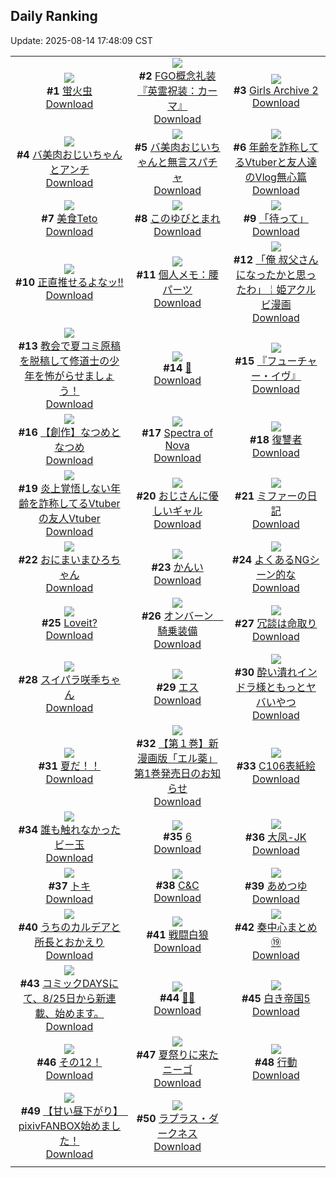 ## Daily Ranking
Update: 2025-08-14 17:48:09 CST

|      |      |      |
| :----: | :----: | :----: |
| ![](https://i.pixiv.re/c/240x480/img-master/img/2025/08/12/00/00/02/133772522_p0_master1200.jpg)<br>**#1** [蛍火虫](https://www.pixiv.net/artworks/133772522)<br>[Download](https://i.pixiv.re/img-original/img/2025/08/12/00/00/02/133772522_p0.png) | ![](https://i.pixiv.re/c/240x480/img-master/img/2025/08/13/07/00/58/133821085_p0_master1200.jpg)<br>**#2** [FGO概念礼装『英霊祝装：カーマ』](https://www.pixiv.net/artworks/133821085)<br>[Download](https://i.pixiv.re/img-original/img/2025/08/13/07/00/58/133821085_p0.jpg) | ![](https://i.pixiv.re/c/240x480/img-master/img/2025/08/12/00/00/30/133772745_p0_master1200.jpg)<br>**#3** [Girls Archive 2](https://www.pixiv.net/artworks/133772745)<br>[Download](https://i.pixiv.re/img-original/img/2025/08/12/00/00/30/133772745_p0.jpg) |
| ![](https://i.pixiv.re/c/240x480/img-master/img/2025/08/13/00/00/21/133811675_p0_master1200.jpg)<br>**#4** [バ美肉おじいちゃんとアンチ](https://www.pixiv.net/artworks/133811675)<br>[Download](https://i.pixiv.re/img-original/img/2025/08/13/00/00/21/133811675_p0.jpg) | ![](https://i.pixiv.re/c/240x480/img-master/img/2025/08/12/00/00/20/133772690_p0_master1200.jpg)<br>**#5** [バ美肉おじいちゃんと無言スパチャ](https://www.pixiv.net/artworks/133772690)<br>[Download](https://i.pixiv.re/img-original/img/2025/08/12/00/00/20/133772690_p0.jpg) | ![](https://i.pixiv.re/c/240x480/img-master/img/2025/08/12/21/31/32/133805221_p0_master1200.jpg)<br>**#6** [年齢を詐称してるVtuberと友人達のVlog無心篇](https://www.pixiv.net/artworks/133805221)<br>[Download](https://i.pixiv.re/img-original/img/2025/08/12/21/31/32/133805221_p0.png) |
| ![](https://i.pixiv.re/c/240x480/img-master/img/2025/08/13/00/16/43/133812724_p0_master1200.jpg)<br>**#7** [美食Teto](https://www.pixiv.net/artworks/133812724)<br>[Download](https://i.pixiv.re/img-original/img/2025/08/13/00/16/43/133812724_p0.jpg) | ![](https://i.pixiv.re/c/240x480/img-master/img/2025/08/12/10/41/48/133786143_p0_master1200.jpg)<br>**#8** [このゆびとまれ](https://www.pixiv.net/artworks/133786143)<br>[Download](https://i.pixiv.re/img-original/img/2025/08/12/10/41/48/133786143_p0.jpg) | ![](https://i.pixiv.re/c/240x480/img-master/img/2025/08/12/00/00/11/133772614_p0_master1200.jpg)<br>**#9** [「待って」](https://www.pixiv.net/artworks/133772614)<br>[Download](https://i.pixiv.re/img-original/img/2025/08/12/00/00/11/133772614_p0.png) |
| ![](https://i.pixiv.re/c/240x480/img-master/img/2025/08/13/02/44/39/133817262_p0_master1200.jpg)<br>**#10** [正直推せるよなッ‼️](https://www.pixiv.net/artworks/133817262)<br>[Download](https://i.pixiv.re/img-original/img/2025/08/13/02/44/39/133817262_p0.jpg) | ![](https://i.pixiv.re/c/240x480/img-master/img/2025/08/12/06/00/09/133780926_p0_master1200.jpg)<br>**#11** [個人メモ：腰パーツ](https://www.pixiv.net/artworks/133780926)<br>[Download](https://i.pixiv.re/img-original/img/2025/08/12/06/00/09/133780926_p0.jpg) | ![](https://i.pixiv.re/c/240x480/img-master/img/2025/08/13/19/26/55/133839175_p0_master1200.jpg)<br>**#12** [「俺 叔父さんになったかと思ったわ」￤姫アクルビ漫画](https://www.pixiv.net/artworks/133839175)<br>[Download](https://i.pixiv.re/img-original/img/2025/08/13/19/26/55/133839175_p0.jpg) |
| ![](https://i.pixiv.re/c/240x480/img-master/img/2025/08/12/18/35/45/133798093_p0_master1200.jpg)<br>**#13** [教会で夏コミ原稿を脱稿して修道士の少年を怖がらせましょう！](https://www.pixiv.net/artworks/133798093)<br>[Download](https://i.pixiv.re/img-original/img/2025/08/12/18/35/45/133798093_p0.jpg) | ![](https://i.pixiv.re/c/240x480/img-master/img/2025/08/12/00/00/06/133772567_p0_master1200.jpg)<br>**#14** [💛](https://www.pixiv.net/artworks/133772567)<br>[Download](https://i.pixiv.re/img-original/img/2025/08/12/00/00/06/133772567_p0.png) | ![](https://i.pixiv.re/c/240x480/img-master/img/2025/08/13/23/01/43/133848472_p0_master1200.jpg)<br>**#15** [『フューチャー・イヴ』](https://www.pixiv.net/artworks/133848472)<br>[Download](https://i.pixiv.re/img-original/img/2025/08/13/23/01/43/133848472_p0.png) |
| ![](https://i.pixiv.re/c/240x480/img-master/img/2025/08/13/00/02/26/133812034_p0_master1200.jpg)<br>**#16** [【創作】なつめとなつめ](https://www.pixiv.net/artworks/133812034)<br>[Download](https://i.pixiv.re/img-original/img/2025/08/13/00/02/26/133812034_p0.jpg) | ![](https://i.pixiv.re/c/240x480/img-master/img/2025/08/12/18/00/04/133796675_p0_master1200.jpg)<br>**#17** [Spectra of Nova](https://www.pixiv.net/artworks/133796675)<br>[Download](https://i.pixiv.re/img-original/img/2025/08/12/18/00/04/133796675_p0.jpg) | ![](https://i.pixiv.re/c/240x480/img-master/img/2025/08/12/13/23/57/133790040_p0_master1200.jpg)<br>**#18** [復讐者](https://www.pixiv.net/artworks/133790040)<br>[Download](https://i.pixiv.re/img-original/img/2025/08/12/13/23/57/133790040_p0.jpg) |
| ![](https://i.pixiv.re/c/240x480/img-master/img/2025/08/13/21/07/09/133843424_p0_master1200.jpg)<br>**#19** [炎上覚悟しない年齢を詐称してるVtuberの友人Vtuber](https://www.pixiv.net/artworks/133843424)<br>[Download](https://i.pixiv.re/img-original/img/2025/08/13/21/07/09/133843424_p0.png) | ![](https://i.pixiv.re/c/240x480/img-master/img/2025/08/13/16/29/17/133833482_p0_master1200.jpg)<br>**#20** [おじさんに優しいギャル](https://www.pixiv.net/artworks/133833482)<br>[Download](https://i.pixiv.re/img-original/img/2025/08/13/16/29/17/133833482_p0.jpg) | ![](https://i.pixiv.re/c/240x480/img-master/img/2025/08/12/19/02/51/133799246_p0_master1200.jpg)<br>**#21** [ミファーの日記](https://www.pixiv.net/artworks/133799246)<br>[Download](https://i.pixiv.re/img-original/img/2025/08/12/19/02/51/133799246_p0.jpg) |
| ![](https://i.pixiv.re/c/240x480/img-master/img/2025/08/12/00/08/15/133773307_p0_master1200.jpg)<br>**#22** [おにまいまひろちゃん](https://www.pixiv.net/artworks/133773307)<br>[Download](https://i.pixiv.re/img-original/img/2025/08/12/00/08/15/133773307_p0.png) | ![](https://i.pixiv.re/c/240x480/img-master/img/2025/08/13/09/03/46/133823331_p0_master1200.jpg)<br>**#23** [かんい](https://www.pixiv.net/artworks/133823331)<br>[Download](https://i.pixiv.re/img-original/img/2025/08/13/09/03/46/133823331_p0.jpg) | ![](https://i.pixiv.re/c/240x480/img-master/img/2025/08/12/03/35/23/133778962_p0_master1200.jpg)<br>**#24** [よくあるNGシーン的な](https://www.pixiv.net/artworks/133778962)<br>[Download](https://i.pixiv.re/img-original/img/2025/08/12/03/35/23/133778962_p0.jpg) |
| ![](https://i.pixiv.re/c/240x480/img-master/img/2025/08/13/09/50/39/133824219_p0_master1200.jpg)<br>**#25** [Loveit?](https://www.pixiv.net/artworks/133824219)<br>[Download](https://i.pixiv.re/img-original/img/2025/08/13/09/50/39/133824219_p0.png) | ![](https://i.pixiv.re/c/240x480/img-master/img/2025/08/13/22/21/52/133773296_p0_master1200.jpg)<br>**#26** [オンバーン　騎乗装備](https://www.pixiv.net/artworks/133773296)<br>[Download](https://i.pixiv.re/img-original/img/2025/08/13/22/21/52/133773296_p0.jpg) | ![](https://i.pixiv.re/c/240x480/img-master/img/2025/08/12/17/03/25/133795083_p0_master1200.jpg)<br>**#27** [冗談は命取り](https://www.pixiv.net/artworks/133795083)<br>[Download](https://i.pixiv.re/img-original/img/2025/08/12/17/03/25/133795083_p0.png) |
| ![](https://i.pixiv.re/c/240x480/img-master/img/2025/08/13/00/00/05/133811525_p0_master1200.jpg)<br>**#28** [スイパラ咲季ちゃん](https://www.pixiv.net/artworks/133811525)<br>[Download](https://i.pixiv.re/img-original/img/2025/08/13/00/00/05/133811525_p0.png) | ![](https://i.pixiv.re/c/240x480/img-master/img/2025/08/13/09/54/51/133824298_p0_master1200.jpg)<br>**#29** [エス](https://www.pixiv.net/artworks/133824298)<br>[Download](https://i.pixiv.re/img-original/img/2025/08/13/09/54/51/133824298_p0.jpg) | ![](https://i.pixiv.re/c/240x480/img-master/img/2025/08/12/00/00/12/133772626_p0_master1200.jpg)<br>**#30** [酔い潰れインドラ様ともっとヤバいやつ](https://www.pixiv.net/artworks/133772626)<br>[Download](https://i.pixiv.re/img-original/img/2025/08/12/00/00/12/133772626_p0.jpg) |
| ![](https://i.pixiv.re/c/240x480/img-master/img/2025/08/13/07/45/28/133821884_p0_master1200.jpg)<br>**#31** [夏だ！！](https://www.pixiv.net/artworks/133821884)<br>[Download](https://i.pixiv.re/img-original/img/2025/08/13/07/45/28/133821884_p0.png) | ![](https://i.pixiv.re/c/240x480/img-master/img/2025/08/12/15/26/44/133792668_p0_master1200.jpg)<br>**#32** [【第１巻】新漫画版「エル薬」第1巻発売日のお知らせ](https://www.pixiv.net/artworks/133792668)<br>[Download](https://i.pixiv.re/img-original/img/2025/08/12/15/26/44/133792668_p0.jpg) | ![](https://i.pixiv.re/c/240x480/img-master/img/2025/08/12/00/00/18/133772680_p0_master1200.jpg)<br>**#33** [C106表紙絵](https://www.pixiv.net/artworks/133772680)<br>[Download](https://i.pixiv.re/img-original/img/2025/08/12/00/00/18/133772680_p0.png) |
| ![](https://i.pixiv.re/c/240x480/img-master/img/2025/08/12/00/02/33/133773019_p0_master1200.jpg)<br>**#34** [誰も触れなかったビー玉](https://www.pixiv.net/artworks/133773019)<br>[Download](https://i.pixiv.re/img-original/img/2025/08/12/00/02/33/133773019_p0.jpg) | ![](https://i.pixiv.re/c/240x480/img-master/img/2025/08/12/18/49/53/133798554_p0_master1200.jpg)<br>**#35** [6](https://www.pixiv.net/artworks/133798554)<br>[Download](https://i.pixiv.re/img-original/img/2025/08/12/18/49/53/133798554_p0.jpg) | ![](https://i.pixiv.re/c/240x480/img-master/img/2025/08/12/09/00/01/133784072_p0_master1200.jpg)<br>**#36** [大凤-JK](https://www.pixiv.net/artworks/133784072)<br>[Download](https://i.pixiv.re/img-original/img/2025/08/12/09/00/01/133784072_p0.jpg) |
| ![](https://i.pixiv.re/c/240x480/img-master/img/2025/08/13/00/00/09/133811566_p0_master1200.jpg)<br>**#37** [トキ](https://www.pixiv.net/artworks/133811566)<br>[Download](https://i.pixiv.re/img-original/img/2025/08/13/00/00/09/133811566_p0.jpg) | ![](https://i.pixiv.re/c/240x480/img-master/img/2025/08/12/00/57/23/133775243_p0_master1200.jpg)<br>**#38** [C&C](https://www.pixiv.net/artworks/133775243)<br>[Download](https://i.pixiv.re/img-original/img/2025/08/12/00/57/23/133775243_p0.png) | ![](https://i.pixiv.re/c/240x480/img-master/img/2025/08/12/18/39/34/133798207_p0_master1200.jpg)<br>**#39** [あめつゆ](https://www.pixiv.net/artworks/133798207)<br>[Download](https://i.pixiv.re/img-original/img/2025/08/12/18/39/34/133798207_p0.jpg) |
| ![](https://i.pixiv.re/c/240x480/img-master/img/2025/08/12/23/24/30/133809984_p0_master1200.jpg)<br>**#40** [うちのカルデアと所長とおかえり](https://www.pixiv.net/artworks/133809984)<br>[Download](https://i.pixiv.re/img-original/img/2025/08/12/23/24/30/133809984_p0.png) | ![](https://i.pixiv.re/c/240x480/img-master/img/2025/08/12/04/21/58/133779614_p0_master1200.jpg)<br>**#41** [戦闘白狼](https://www.pixiv.net/artworks/133779614)<br>[Download](https://i.pixiv.re/img-original/img/2025/08/12/04/21/58/133779614_p0.jpg) | ![](https://i.pixiv.re/c/240x480/img-master/img/2025/08/12/22/21/45/133807323_p0_master1200.jpg)<br>**#42** [奏中心まとめ⑲](https://www.pixiv.net/artworks/133807323)<br>[Download](https://i.pixiv.re/img-original/img/2025/08/12/22/21/45/133807323_p0.jpg) |
| ![](https://i.pixiv.re/c/240x480/img-master/img/2025/08/13/21/43/13/133842650_p0_master1200.jpg)<br>**#43** [コミックDAYSにて、8/25日から新連載、始めます。](https://www.pixiv.net/artworks/133842650)<br>[Download](https://i.pixiv.re/img-original/img/2025/08/13/21/43/13/133842650_p0.jpg) | ![](https://i.pixiv.re/c/240x480/img-master/img/2025/08/13/20/45/04/133842319_p0_master1200.jpg)<br>**#44** [🫧🐚](https://www.pixiv.net/artworks/133842319)<br>[Download](https://i.pixiv.re/img-original/img/2025/08/13/20/45/04/133842319_p0.png) | ![](https://i.pixiv.re/c/240x480/img-master/img/2025/08/12/18/40/02/133798220_p0_master1200.jpg)<br>**#45** [白き帝国5](https://www.pixiv.net/artworks/133798220)<br>[Download](https://i.pixiv.re/img-original/img/2025/08/12/18/40/02/133798220_p0.png) |
| ![](https://i.pixiv.re/c/240x480/img-master/img/2025/08/12/23/34/03/133810424_p0_master1200.jpg)<br>**#46** [その12！](https://www.pixiv.net/artworks/133810424)<br>[Download](https://i.pixiv.re/img-original/img/2025/08/12/23/34/03/133810424_p0.jpg) | ![](https://i.pixiv.re/c/240x480/img-master/img/2025/08/13/18/04/27/133836374_p0_master1200.jpg)<br>**#47** [夏祭りに来たニーゴ](https://www.pixiv.net/artworks/133836374)<br>[Download](https://i.pixiv.re/img-original/img/2025/08/13/18/04/27/133836374_p0.png) | ![](https://i.pixiv.re/c/240x480/img-master/img/2025/08/13/15/26/36/133831888_p0_master1200.jpg)<br>**#48** [行動](https://www.pixiv.net/artworks/133831888)<br>[Download](https://i.pixiv.re/img-original/img/2025/08/13/15/26/36/133831888_p0.png) |
| ![](https://i.pixiv.re/c/240x480/img-master/img/2025/08/13/14/38/10/133830727_p0_master1200.jpg)<br>**#49** [【甘い昼下がり】　pixivFANBOX始めました！](https://www.pixiv.net/artworks/133830727)<br>[Download](https://i.pixiv.re/img-original/img/2025/08/13/14/38/10/133830727_p0.jpg) | ![](https://i.pixiv.re/c/240x480/img-master/img/2025/08/13/00/00/08/133811563_p0_master1200.jpg)<br>**#50** [ラプラス・ダークネス](https://www.pixiv.net/artworks/133811563)<br>[Download](https://i.pixiv.re/img-original/img/2025/08/13/00/00/08/133811563_p0.png) |
|      |
